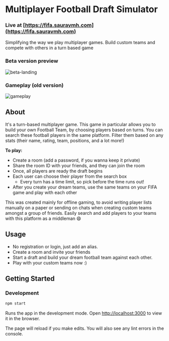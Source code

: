 # Multiplayer Football Draft Simulator

### Live at [https://fifa.sauravmh.com](https://fifa.sauravmh.com)

Simplifying the way we play multiplayer games. Build custom teams and compete with others in a turn based game

### Beta version preview
![beta-landing](https://user-images.githubusercontent.com/28642011/119253304-2f878600-bbce-11eb-805d-52badaa2302f.png)

### Gameplay (old version)
![gameplay](https://i.giphy.com/media/W28AHIGbv0DOBcGoD8/source.gif)

## About

It's a turn-based multiplayer game. This game in particular allows you to build your own Football Team, by choosing players based on turns. You can search these football players in the same platform. Filter them based on any stats (their name, rating, team, positions, and a lot more!)

**To play:**
- Create a room (add a password, if you wanna keep it private)
- Share the room ID with your friends, and they can join the room
- Once, all players are ready the draft begins
- Each user can choose their player from the search box
  - Every turn has a time limit, so pick before the time runs out!
- After you create your dream teams, use the same teams on your FIFA game and play with each other

This was created mainly for offline gaming, to avoid writing player lists manually on a paper or sending on chats when creating custom teams amongst a group of friends. Easily search and add players to your teams with this platform as a middleman :smile:

## Usage
* No registration or login, just add an alias.
* Create a room and invite your friends
* Start a draft and build your dream football team against each other.
* Play with your custom teams now :)

## Getting Started

### Development

```bash
npm start
```

Runs the app in the development mode.
Open [http://localhost:3000](http://localhost:3000) to view it in the browser.

The page will reload if you make edits.
You will also see any lint errors in the console.
